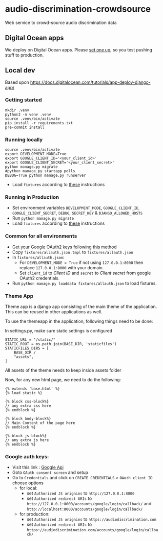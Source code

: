# audio-discrimination-crowdsource

Web service to crowd-source audio discrimination data

## Digital Ocean apps

We deploy on Digital Ocean apps. Please [set one
up](https://docs.digitalocean.com/tutorials/app-deploy-django-app/), so
you test pushing stuff to production.

## Local dev

Based upon https://docs.digitalocean.com/tutorials/app-deploy-django-app/

### Getting started

```
mkdir .venv
python3 -m venv .venv
source .venv/bin/activate
pip install -r requirements.txt
pre-commit install
```

### Running locally

```
source .venv/bin/activate
export DEVELOPMENT_MODE=True
export GOOGLE_CLIENT_ID='<your_client_id>'
export GOOGLE_CLIENT_SECRET='<your_client_secret>'
python manage.py migrate
#python manage.py startapp polls
DEBUG=True python manage.py runserver
```
- Load `fixtures` according to [these](#Common-for-all-environments) instructions

### Running in Production
- Set environment variables `DEVELOPMENT_MODE`, `GOOGLE_CLIENT_ID`, `GOOGLE_CLIENT_SECRET`, `DEBUG`, `SECRET_KEY` & `DJANGO_ALLOWED_HOSTS`
- Run `python manage.py migrate`
- Load `fixtures` according to [these](#Common-for-all-environments) instructions

### Common for all environments
- Get your Google OAuth2 keys following [this](#Google-auth-keys) method
- Copy `fixtures/allauth.json.tmpl` to `fixtures/allauth.json`
- In `fixtures/allauth.json`:
    - For `DEVELOPMENT_MODE = True` if not using `127.0.0.1:8000` then replace `127.0.0.1:8000` with your domain.
    - Set `client_id` to *Client ID* and `secret` to *Client secret* from google OAuth2 credentials.
- Run `python manage.py loaddata fixtures/allauth.json` to load fixtures.


### Theme App

Theme app is a django app consisting of the main theme of the application.
This can be reused in other applications as well.

To use the themeapp in the application, following things need to be done:

In settings.py, make sure static settings is configured

```
STATIC_URL = "/static/"
STATIC_ROOT = os.path.join(BASE_DIR, 'staticfiles')
STATICFILES_DIRS = [
    BASE_DIR / 
    "assets",
]
```

All assets of the theme needs to keep inside assets folder

Now, for any new html page, we need to do the following:

```
{% extends 'base.html' %}
{% load static %}

{% block css-block%}
// any extra css here
{% endblock %}

{% block body-block%}
// Main Content of the page here
{% endblock %}

{% block js-block%}
// any extra js here
{% endblock %}

```

### Google auth keys:
- Visit this link : [Google Api](https://console.cloud.google.com/apis/dashboard)
- Goto `OAuth consent screen` and setup
- Go to `Credentials` and click on `CREATE CREDENTIALS` > `OAuth client ID` choose options
    - for local:
        - set `Authorized JS orignins` to `http://127.0.0.1:8000`
        - set `Authorized redirect URIs` to `http://127.0.0.1:8000/accounts/google/login/callback/` and `http://localhost:8000/accounts/google/login/callback/`
    - for production:
        - set `Authorized JS orignins` to `https://audiodiscrimination.com`
        - set `Authorized redirect URIs` to `https://audiodiscrimination.com/accounts/google/login/callback/`